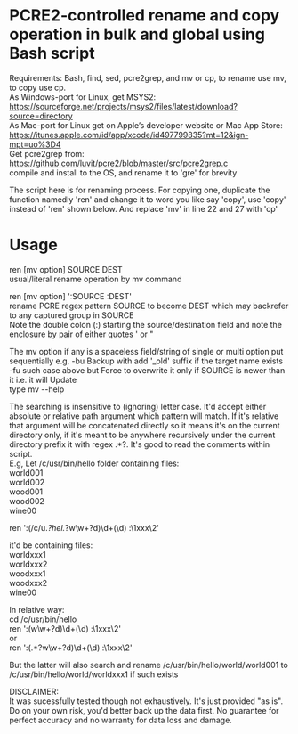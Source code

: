 # PCRE2-controlled rename and copy operation in bulk and global using Bash script  

Requirements: Bash, find, sed, pcre2grep, and mv or cp, to rename use mv, to copy use cp.  
As Windows-port for Linux, get MSYS2: https://sourceforge.net/projects/msys2/files/latest/download?source=directory  
As Mac-port for Linux get on Apple’s developer website or Mac App Store: https://itunes.apple.com/id/app/xcode/id497799835?mt=12&ign-mpt=uo%3D4  
Get pcre2grep from:  
https://github.com/luvit/pcre2/blob/master/src/pcre2grep.c   
compile and install to the OS, and rename it to 'gre' for brevity  

The script here is for renaming process. For copying one, duplicate the function namedly 'ren' and change it to word you like say 'copy', use 'copy' instead of 'ren' shown below. And replace 'mv' in line 22 and 27 with 'cp'   

# Usage  
ren [mv option] SOURCE DEST  
usual/literal rename operation by mv command

ren [mv option] ':SOURCE  :DEST'  
rename PCRE regex pattern SOURCE to become DEST which may backrefer to any captured group in SOURCE  
Note the double colon (:) starting the source/destination field and note the enclosure by pair of either quotes ' or " 

The mv option if any is a spaceless field/string of single or multi option put sequentially
e.g, -bu  Backup with add '_old' suffix if the target name exists  
  -fu such case above but Force to overwrite it only if SOURCE is newer than it i.e. it will Update  
type mv --help  

The searching is insensitive to (ignoring) letter case. It'd accept either absolute or relative path argument which pattern will match. If it's relative that argument will be concatenated directly so it means it's on the current directory only, if it's meant to be anywhere recursively under the current directory prefix it with regex .*?. It's good to read the comments within script.  
E.g,
Let /c/usr/bin/hello folder containing files:  
world001  
world002  
wood001  
wood002  
wine00

ren ':(/c/u.*?hel.*?w\w+?d)\d+(\d) :\1xxx\2'  

it'd be containing files:  
worldxxx1  
worldxxx2   
woodxxx1  
woodxxx2  
wine00  

In relative way:  
cd /c/usr/bin/hello  
ren ':(w\w+?d)\d+(\d) :\1xxx\2'  
  or  
ren ':(.*?w\w+?d)\d+(\d) :\1xxx\2'  

But the latter will also search and rename /c/usr/bin/hello/world/world001 to /c/usr/bin/hello/world/worldxxx1  if such exists   

DISCLAIMER:  
It was sucessfully tested though not exhaustively. It's just provided "as is". Do on your own risk, you'd better back up the data first. No guarantee for perfect accuracy and no warranty for data loss and damage.
